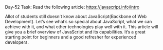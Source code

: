

Day-52 Task:
Read the following article:
https://javascript.info/intro

Allot of students still doesn't know about JavaScript(Backbone of Web Development). Let’s see what’s so special about JavaScript, what we can achieve with it, and what other technologies play well with it. This article will give you a brief overview of JavaScript and its capabilities. It’s a great starting point for beginners and a good refresher for experienced developers.
